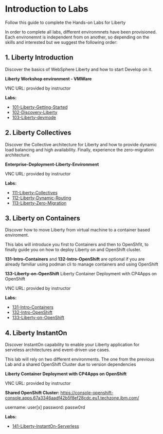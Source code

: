 
# Introduction to Labs

Follow this guide to complete the Hands-on Labs for Liberty

In order to complete all labs, different environmnets have been provisioned. Each environemnt is independent from on another, so depending on the skills and interested but we suggest the following order:

## 1. Liberty Introduction

Discover the basics of WebSphere Liberty and how to start Develop on it.

**Liberty Workshop environment - VMWare**

VNC URL: provided by instructor

**Labs:**
- [101-Liberty-Getting-Started](101-Liberty-Getting-Started/README.md)
- [102-Discovery-Liberty](102-Discovery-Liberty/README.md)
- [103-Liberty-devmode](103-Liberty-devmode-VSCode/README.md)

## 2. Liberty Collectives

Discover the Collective architecture for Liberty and how to provide dynamic load balancing and high availability. Finally, experience the zero-migration architecture.

**Enterprise-Deployment-Liberty-Environment**

VNC URL: provided by instructor

**Labs:**
- [111-Liberty-Collectives](111-Liberty-Collectives/README.md)
- [112-Liberty-Dynamic-Routing](112-Liberty-Dynamic-Routing/README.md)
- [113-Liberty-Zero-Migration](113-Liberty-Zero-Migration/README.md)

## 3. Liberty on Containers

Discover how to move Liberty from virtual machine to a container based enviroment.

This labs will introduce you first to Containers and then to OpenShfit, to finally guide you on how to deploy Liberty on and OpenShift cluster.

**131-Intro-Containers** and **132-Intro-OpenShift** are optional if you are already familiar using podman cli to manage containers and using OpenShift

**133-Liberty-on-OpenShift**
Liberty Container Deployment with CP4Apps on OpenShift

VNC URL: provided by instructor

**Labs:**
- [131-Intro-Containers](131-Intro-Containers/README.md)
- [132-Intro-OpenShift](132-Intro-OpenShift/README.md)
- [133-Liberty-on-OpenShift](133-Liberty-on-OpenShift/README.md)

## 4. Liberty InstantOn

Discover InstantOn capability to enable your Liberty application for serveless architectures and event-driven use cases.

This lab will rely on two different environments. The one from the previous Lab and a shared OpenShift Cluster due to version dependencies

**Liberty Container Deployment with CP4Apps on OpenShift**

VNC URL: provided by instructor

**Shared OpenShift Cluster:**
https://console-openshift-console.apps.67a3346aadf42b5f8ef28cdc.eu1.techzone.ibm.com/

username: user[x]
password: passw0rd

**Labs:**
- [141-Liberty-InstantOn-Serverless](141-Liberty-InstantOn-Serverless/README.md)
